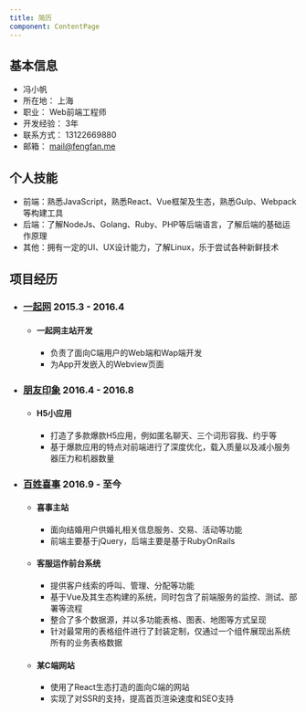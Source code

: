 ```yaml
---
title: 简历
component: ContentPage
---
```

## 基本信息

- 冯小帆
- 所在地： 上海
- 职业： Web前端工程师
- 开发经验： 3年
- 联系方式： 13122669880
- 邮箱： mail@fengfan.me

## 个人技能

- 前端：熟悉JavaScript，熟悉React、Vue框架及生态，熟悉Gulp、Webpack等构建工具
- 后端：了解NodeJs、Golang、Ruby、PHP等后端语言，了解后端的基础运作原理
- 其他：拥有一定的UI、UX设计能力，了解Linux，乐于尝试各种新鲜技术

## 项目经历

- ### [一起网](http://yiqixxx.com) 2015.3 - 2016.4
  - #### 一起网主站开发
    - 负责了面向C端用户的Web端和Wap端开发
    - 为App开发嵌入的Webview页面

- ### [朋友印象](http://pyyx.com) 2016.4 - 2016.8
  - #### H5小应用
    - 打造了多款爆款H5应用，例如匿名聊天、三个词形容我、约乎等
    - 基于爆款应用的特点对前端进行了深度优化，载入质量以及减小服务器压力和机器数量
- ### [百姓喜事](https://baixingxishi.com) 2016.9 - 至今
  - #### 喜事主站
    - 面向结婚用户供婚礼相关信息服务、交易、活动等功能
    - 前端主要基于jQuery，后端主要是基于RubyOnRails
  - #### 客服运作前台系统
    - 提供客户线索的呼叫、管理、分配等功能
    - 基于Vue及其生态构建的系统，同时包含了前端服务的监控、测试、部署等流程
    - 整合了多个数据源，并以多功能表格、图表、地图等方式呈现
    - 针对最常用的表格组件进行了封装定制，仅通过一个组件展现出系统所有的业务表格数据
  - #### 某C端网站
    - 使用了React生态打造的面向C端的网站
    - 实现了对SSR的支持，提高首页渲染速度和SEO支持
